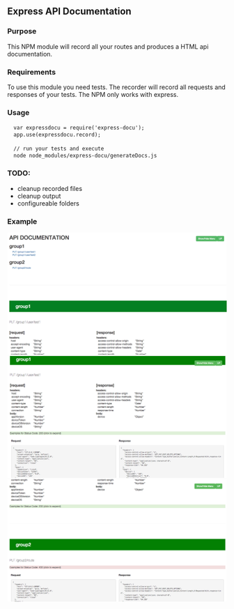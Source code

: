 ## Express API Documentation


### Purpose

This NPM module will record all your routes and produces a HTML api documentation.


### Requirements

To use this module you need tests. The recorder will record all requests and responses of your tests.
The NPM only works with express.


### Usage

```
  var expressdocu = require('express-docu');
  app.use(expressdocu.record);
  
  // run your tests and execute
  node node_modules/express-docu/generateDocs.js
```

### TODO:
- cleanup recorded files
- cleanup output
- configureable folders


### Example
![](images/1.png)
![](images/2.png)
![](images/3.png)
